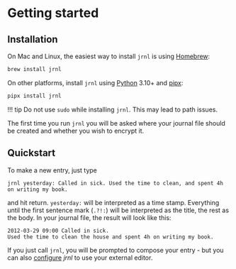 <!--
Copyright © 2012-2023 jrnl contributors
License: https://www.gnu.org/licenses/gpl-3.0.html
-->

# Getting started

## Installation

On Mac and Linux, the easiest way to install `jrnl` is using
[Homebrew](http://brew.sh/):

``` sh
brew install jrnl
```

On other platforms, install `jrnl` using [Python](https://www.python.org/) 3.10+ and [pipx](https://pipxproject.github.io/pipx/):

``` sh
pipx install jrnl
```

!!! tip
     Do not use `sudo` while installing `jrnl`. This may lead to path issues.

The first time you run `jrnl` you will be asked where your journal file
should be created and whether you wish to encrypt it.

## Quickstart

To make a new entry, just type

``` text
jrnl yesterday: Called in sick. Used the time to clean, and spent 4h on writing my book.
```

and hit return. `yesterday:` will be interpreted as a time stamp.
Everything until the first sentence mark (`.?!:`) will be interpreted as
the title, the rest as the body. In your journal file, the result will
look like this:

``` output
2012-03-29 09:00 Called in sick.
Used the time to clean the house and spent 4h on writing my book.
```

If you just call `jrnl`, you will be prompted to compose your entry -
but you can also [configure](advanced.md) *jrnl* to use your external editor.
